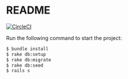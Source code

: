 # README

[![CircleCI](https://circleci.com/gh/cytronn/HETIC-G1-08.svg?style=shield&circle-token=7d12797f854ccf36c9f1507f2095a8514934acad)](https://circleci.com/gh/cytronn/HETIC-G1-08)

Run the following command to start the project:

```bash
$ bundle install
$ rake db:setup
$ rake db:migrate
$ rake db:seed
$ rails s
```
